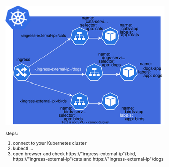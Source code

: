 <p align="center">
  <img src="https://github.com/Joska99/joska/blob/main/kubernetes/Lab-1/diagram.drawio.svg">
</p>

steps:<br />
1. connect to your Kubernetes cluster<br />
2. kubectl ...
3. open browser and check https://"ingress-external-ip"/bird, https://"ingress-external-ip"/cats and https://"ingress-external-ip"/dogs